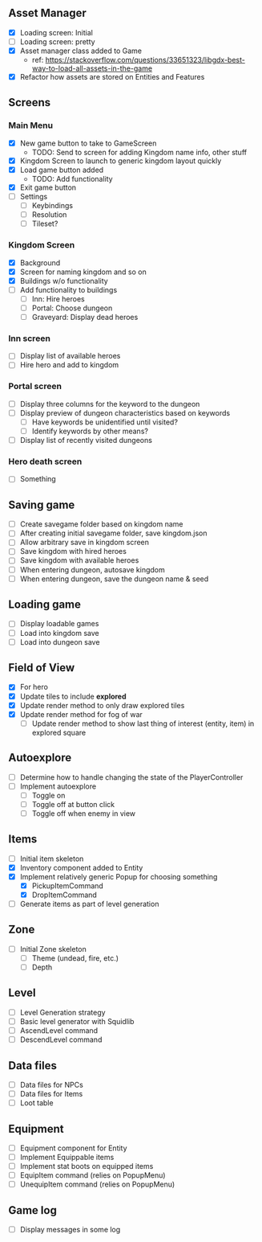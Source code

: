 ## Asset Manager
- [x] Loading screen: Initial
- [ ] Loading screen: pretty
- [x] Asset manager class added to Game
    - ref: https://stackoverflow.com/questions/33651323/libgdx-best-way-to-load-all-assets-in-the-game
- [x] Refactor how assets are stored on Entities and Features

## Screens

### Main Menu
- [x] New game button to take to GameScreen
    - TODO: Send to screen for adding Kingdom name info, other stuff
- [x] Kingdom Screen to launch to generic kingdom layout quickly
- [x] Load game button added
    - TODO: Add functionality
- [x] Exit game button
- [ ] Settings
  - [ ] Keybindings
  - [ ] Resolution
  - [ ] Tileset?

### Kingdom Screen
- [x] Background
- [x] Screen for naming kingdom and so on 
- [x] Buildings w/o functionality
- [ ] Add functionality to buildings
    - [ ] Inn: Hire heroes
    - [ ] Portal: Choose dungeon
    - [ ] Graveyard: Display dead heroes
  
### Inn screen
- [ ] Display list of available heroes
- [ ] Hire hero and add to kingdom

### Portal screen
- [ ] Display three columns for the keyword to the dungeon
- [ ] Display preview of dungeon characteristics based on keywords
  - [ ] Have keywords be unidentified until visited?
  - [ ] Identify keywords by other means?
- [ ] Display list of recently visited dungeons

### Hero death screen
- [ ] Something

## Saving game
- [ ] Create savegame folder based on kingdom name
- [ ] After creating initial savegame folder, save kingdom.json
- [ ] Allow arbitrary save in kingdom screen
- [ ] Save kingdom with hired heroes
- [ ] Save kingdom with available heroes
- [ ] When entering dungeon, autosave kingdom
- [ ] When entering dungeon, save the dungeon name & seed

## Loading game
- [ ] Display loadable games
- [ ] Load into kingdom save
- [ ] Load into dungeon save

## Field of View
- [x] For hero
- [x] Update tiles to include **explored**
- [x] Update render method to only draw explored tiles
- [x] Update render method for fog of war
  - [ ] Update render method to show last thing of interest (entity, item) in explored square

## Autoexplore

- [ ] Determine how to handle changing the state of the PlayerController
- [ ] Implement autoexplore
    - [ ] Toggle on
    - [ ] Toggle off at button click
    - [ ] Toggle off when enemy in view

## Items

- [ ] Initial item skeleton
- [x] Inventory component added to Entity
- [x] Implement relatively generic Popup for choosing something
    - [x] PickupItemCommand
    - [x] DropItemCommand
- [ ] Generate items as part of level generation

## Zone
- [ ] Initial Zone skeleton
  - [ ] Theme (undead, fire, etc.)
  - [ ] Depth

## Level
- [ ] Level Generation strategy
- [ ] Basic level generator with Squidlib
- [ ] AscendLevel command
- [ ] DescendLevel command

## Data files
- [ ] Data files for NPCs
- [ ] Data files for Items
- [ ] Loot table

## Equipment
- [ ] Equipment component for Entity
- [ ] Implement Equippable items
- [ ] Implement stat boots on equipped items
- [ ] EquipItem command (relies on PopupMenu)
- [ ] UnequipItem command (relies on PopupMenu)

## Game log
- [ ] Display messages in some log